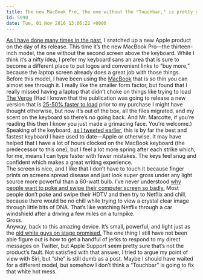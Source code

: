 ```yaml
---
title: The new MacBook Pro, the one without the "Touchbar," is pretty great.
id: 5990
date: Tue, 01 Nov 2016 13:06:22 +0000
---
```


[As I have done many times in the past](http://www.airbagindustries.com/archives/airbag/darthbook.php), I snatched up a new Apple product on the day of its release. This time it’s the new MacBook Pro—the thirteen-inch model, the one without the second screen above the keyboard. While I think it’s a nifty idea, I prefer my keyboard sans an area that is sure to become a different place to put logos and convenient links to “buy more,” because the laptop screen already does a great job with those things.  
 Before this model, I have been using the [MacBook](http://www.apple.com/macbook/) that is so thin you can almost see through it. I really like the smaller form factor, but found that I really missed having a laptop that didn’t choke on things like trying to load [The Verge](http://www.theverge.com/) (Had I known that the publication was going to release a new version that is [25-50% faster to load](http://www.theverge.com/2016/11/1/13484656/verge-5th-anniversary-relaunch-2016) prior to my purchase I might have thought otherwise, but now it’s out of the box, all the files migrated, and my scent on the keyboard so there’s no going back. And Mr. Marcotte, if you’re reading this then I know you just made a grimacing face. You’re welcome.)  
 Speaking of the keyboard, [as I tweeted earlier](https://twitter.com/Brilliantcrank/status/793556052004311042), this is by far the best and fastest keyboard I have used to date—Apple or otherwise. It may have helped that I have a lot of hours clocked on the MacBook keyboard (the predecessor to this one), but I feel a lot more spring after each strike which, for me, means I can type faster with fewer mistakes. The keys feel snug and confident which makes a great writing experience.  
 The screen is nice, and I like that I don’t have to touch it because finger prints on screens spread disease and just look super gross under any light source more powerful than a 60-watt bulb. I’ve never understood [why people want to poke and swipe their computer screen so badly.](http://www.businessinsider.com/apple-macbook-pro-touch-bar-makes-no-sense-2016-10) Most people don’t poke and swipe their HDTV and then try to Netflix and chill, because there would be no chill while trying to view a crystal clear image through little bits of DNA. That’s like watching Netflix through a car windshield after a driving a few miles on a turnpike.  
 Gross.  
 Anyway, back to this amazing device. It’s small, powerful, and light just as the [old white guys on stage promised.](http://www.apple.com/apple-events/october-2016/) The one thing I still have not been able figure out is how to get a handful of jerks to respond to my direct messages on Twitter, but Apple Support seem pretty sure that’s not the product’s fault. Not satisfied with that answer, I tried to argue my point of view with Siri, but “she” is still dumb as a post. Maybe I should have waited for a different model, but somehow I don’t think a “Touchbar” is going to fix that white hot mess.


